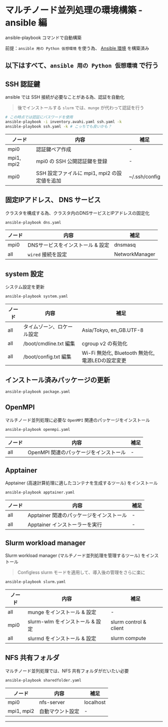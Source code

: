 # マルチノード並列処理の環境構築 - ansible 編
ansible-playbook コマンドで自動構築

前提：`ansible 用の Python 仮想環境` を使う為、 [Ansible 環境](setup.md) を構築済み

以下はすべて、`ansible 用の Python 仮想環境` で行う
---
## SSH 認証鍵 
ansible では SSH 接続が必要なことがある為、認証を自動化
> 後でインストールする `slurm` では、`munge` が代わって認証を行う
~~~sh
# この時点では認証にパスワードを使用
ansible-playbook -i inventory.avahi.yaml ssh.yaml -k
ansible-playbook ssh.yaml -k # こっちでも良いかも？
~~~
|ノード|内容|補足|
|---|---|---|
|mpi0|認証鍵ペア作成|-|
|mpi1, mpi2|mpi0 の SSH 公開認証鍵を登録|-|
|mpi0|SSH 設定ファイルに mpi1, mpi2 の設定値を追加|~/.ssh/config|

## 固定IPアドレス、 DNS サービス
クラスタを構成する為、クラスタ内のDNSサービスとIPアドレスの固定化
~~~sh
ansible-playbook dns.yaml
~~~
|ノード|内容|補足|
|---|---|---|
|mpi0|DNSサービスをインストール & 設定|dnsmasq|
|all|`wired` 接続を設定|NetworkManager|

## system 設定
システム設定を更新
~~~sh
ansible-playbook system.yaml
~~~
|ノード|内容|補足|
|---|---|---|
|all|タイムゾーン、ロケール設定|Asia/Tokyo, en_GB.UTF-8|
|all|/boot/cmdline.txt 編集|cgroup v2 の有効化|
|all|/boot/config.txt 編集|Wi-Fi 無効化, Bluetooth 無効化, 電源LEDの設定変更|

## インストール済みパッケージの更新
~~~sh
ansible-playbook package.yaml
~~~

## OpenMPI
マルチノード並列処理に必要な `OpenMPI` 関連のパッケージをインストール
~~~sh
ansible-playbook openmpi.yaml
~~~
|ノード|内容|補足|
|---|---|---|
|all|OpenMPI 関連のパッケージをインストール|-|

## Apptainer
Apptainer (高速計算処理に適したコンテナを生成するツール) をインストール
~~~sh
ansible-playbook apptainer.yaml
~~~
|ノード|内容|補足|
|---|---|---|
|all|Apptainer 関連のパッケージをインストール|-|
|all|Apptainer インストーラーを実行|-|

## Slurm workload manager
Slurm workload manager (マルチノード並列処理を管理するツール) をインストール
> Configless slurm モードを適用して、導入後の管理をさらに楽に

~~~sh
ansible-playbook slurm.yaml
~~~
|ノード|内容|補足|
|---|---|---|
|all|munge をインストール & 設定|-|
|mpi0|slurm-wlm をインストール & 設定|slurm control & client |
|all|slurmd をインストール & 設定|slurm compute|

## NFS 共有フォルダ
マルチノード並列処理では、NFS 共有フォルダがだいたい必要
~~~sh
ansible-playbook sharedfolder.yaml
~~~
|ノード|内容|補足|
|---|---|---|
|mpi0|nfs-server|localhost|
|mpi1, mpi2|自動マウント設定|-|
--- 
